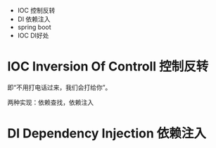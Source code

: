 - IOC 控制反转
- DI 依赖注入
- spring boot
- IOC DI好处

# IOC Inversion Of Controll 控制反转

即“不用打电话过来，我们会打给你”。

两种实现：依赖查找，依赖注入

# DI Dependency Injection 依赖注入